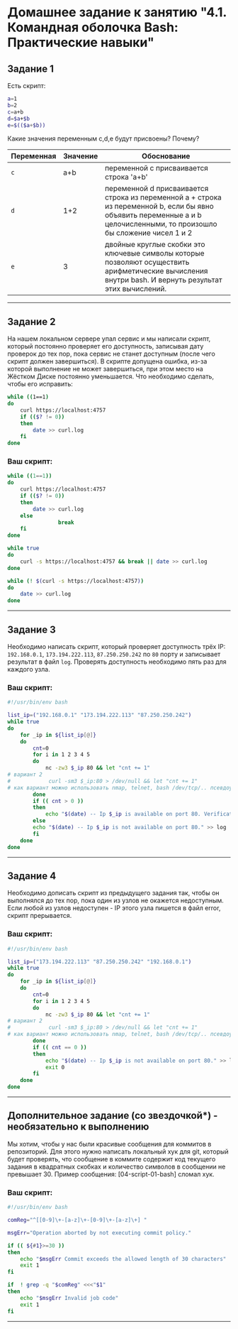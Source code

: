 # Домашнее задание к занятию "4.1. Командная оболочка Bash: Практические навыки"

## Задание 1

Есть скрипт:
```bash
a=1
b=2
c=a+b
d=$a+$b
e=$(($a+$b))
```

Какие значения переменным c,d,e будут присвоены? Почему?

| Переменная  | Значение | Обоснование                                                                                                                                                             |
| ------------- |----------|-------------------------------------------------------------------------------------------------------------------------------------------------------------------------|
| `c`  | a+b      | переменной c присваивается строка 'a+b'                                                                                                                                 |
| `d`  | 1+2      | переменной d присваивается строка из переменной a + строка из переменной b, если бы явно объявить переменные a и b целочисленными, то произошло бы сложение чисел 1 и 2 |
| `e`  | 3        | двойные круглые скобки это ключевые символы которые позволяют осуществить арифметические вычисления внутри bash. И вернуть результат этих вычислений.                   |

----

## Задание 2

На нашем локальном сервере упал сервис и мы написали скрипт, который постоянно проверяет его доступность, записывая дату проверок до тех пор, пока сервис не станет доступным (после чего скрипт должен завершиться). В скрипте допущена ошибка, из-за которой выполнение не может завершиться, при этом место на Жёстком Диске постоянно уменьшается. Что необходимо сделать, чтобы его исправить:
```bash
while ((1==1)
do
	curl https://localhost:4757
	if (($? != 0))
	then
		date >> curl.log
	fi
done
```

### Ваш скрипт:

```bash
while ((1==1))
do
	curl https://localhost:4757
	if (($? != 0))
	then
		date >> curl.log
	else 
                break 	  
	fi
done
```

```bash
while true
do
    curl -s https://localhost:4757 && break || date >> curl.log
done
```

```bash
while (! $(curl -s https://localhost:4757))
do
    date >> curl.log
done
  ```



---

## Задание 3

Необходимо написать скрипт, который проверяет доступность трёх IP: `192.168.0.1`, `173.194.222.113`, `87.250.250.242` по `80` порту и записывает результат в файл `log`. Проверять доступность необходимо пять раз для каждого узла.

### Ваш скрипт:
```bash
#!/usr/bin/env bash

list_ip=("192.168.0.1" "173.194.222.113" "87.250.250.242")
while true
do
    for _ip in ${list_ip[@]}
    do
        cnt=0
        for i in 1 2 3 4 5
        do
    	    nc -zw3 $_ip 80 && let "cnt += 1"
# вариант 2    	    
#            curl -sm3 $_ip:80 > /dev/null && let "cnt += 1"
# как вариант можно использовать nmap, telnet, bash /dev/tcp/.. псевдоустройство
        done  
        if (( cnt > 0 ))
        then
    	    echo "$(date) -- Ip $_ip is available on port 80. Verification was successful $cnt times out of 5." >> log
        else 
	    echo "$(date) -- Ip $_ip is not available on port 80." >> log
        fi
    done  
done

```

---
## Задание 4

Необходимо дописать скрипт из предыдущего задания так, чтобы он выполнялся до тех пор, пока один из узлов не окажется недоступным. Если любой из узлов недоступен - IP этого узла пишется в файл error, скрипт прерывается.

### Ваш скрипт:
```bash
#!/usr/bin/env bash

list_ip=("173.194.222.113" "87.250.250.242" "192.168.0.1")
while true
do
    for _ip in ${list_ip[@]}
    do
        cnt=0
        for i in 1 2 3 4 5
        do
    	    nc -zw3 $_ip 80 && let "cnt += 1"
# вариант 2    	    
#            curl -sm3 $_ip:80 > /dev/null && let "cnt += 1"
# как вариант можно использовать nmap, telnet, bash /dev/tcp/.. псевдоустройство
        done  
        if (( cnt == 0 ))
        then
            echo "$(date) -- Ip $_ip is not available on port 80." >> log
            exit 0
        fi
    done  
done
```

---

## Дополнительное задание (со звездочкой*) - необязательно к выполнению

Мы хотим, чтобы у нас были красивые сообщения для коммитов в репозиторий. Для этого нужно написать локальный хук для git, который будет проверять, что сообщение в коммите содержит код текущего задания в квадратных скобках и количество символов в сообщении не превышает 30. Пример сообщения: \[04-script-01-bash\] сломал хук.

### Ваш скрипт:
```bash
#!/usr/bin/env bash

comReg="^[[0-9]\+-[a-z]\+-[0-9]\+-[a-z]\+] "

msgErr="Operation aborted by not executing commit policy."

if (( ${#1}>=30 ))
then
    echo "$msgErr Commit exceeds the allowed length of 30 characters"
    exit 1
fi

if  ! grep -q "$comReg" <<<"$1" 
then
    echo "$msgErr Invalid job code"
    exit 1
fi

```

----
